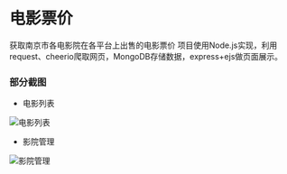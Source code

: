 # 电影票价

获取南京市各电影院在各平台上出售的电影票价
项目使用Node.js实现，利用request、cheerio爬取网页，MongoDB存储数据，express+ejs做页面展示。

### 部分截图

- 电影列表

![电影列表](https://github.com/LiangCY/MovieTickets/raw/master/screenshots/movies.jpg)

- 影院管理

![影院管理](https://github.com/LiangCY/MovieTickets/raw/master/screenshots/cinemas.jpg)
